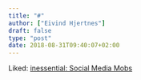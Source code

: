 ```yaml
---
title: "#"
author: ["Eivind Hjertnes"]
draft: false
type: "post"
date: 2018-08-31T09:40:07+02:00
---
```


Liked:
[inessential:
Social Media Mobs](http://inessential.com/2018/08/30/social%5Fmedia%5Fmobs)
